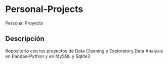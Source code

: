 # Personal-Projects
Personal Proyects

## Descripción
Repositorio con los proyectos de Data Cleaning y Exploratory Data Analysis en Pandas-Python y en MySQL y Sqlite3
